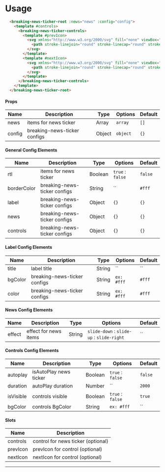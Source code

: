 # Usage

```html
  <breaking-news-ticker-root :news="news" :config="config">
    <template #controls>
      <breaking-news-ticker-controls>
        <template #prevIcon>
          <svg xmlns="http://www.w3.org/2000/svg" fill="none" viewBox="0 0 24 24" height="24" width="24">
            <path stroke-linejoin="round" stroke-linecap="round" stroke-width="2" stroke="currentcolor" d="M15 18L9 12L15 6"></path>
          </svg>
        </template>
        <template #nextIcon>
          <svg xmlns="http://www.w3.org/2000/svg" fill="none" viewBox="0 0 24 24" height="24" width="24">
            <path stroke-linejoin="round" stroke-linecap="round" stroke-width="2" stroke="currentcolor" d="M9 18L15 12L9 6"></path>
          </svg>
        </template>
      </breaking-news-ticker-controls>
    </template>
  </breaking-news-ticker-root>
```

#### Props
| Name | Description | Type| Options| Default |
|--|--|--|--|--|
|news|items for news ticker|Array|`array` | `[]`
|config|breaking-news-ticker configs|Object|`object` | `{}`

#### General Config Elements
| Name | Description | Type| Options| Default |
|--|--|--|--|--|
|rtl|items for news ticker|Boolean|`true` : `false` | `false`
|borderColor|breaking-news-ticker configs|String|`` | `#fff`
|label|breaking-news-ticker configs|Object|`{}` | `{}`
|news|breaking-news-ticker configs|Object|`{}` | `{}`
|controls|breaking-news-ticker configs|Object|`{}` | `{}`

#### Label Config Elements
| Name | Description | Type| Options| Default |
|--|--|--|--|--|
|title|label title|String|`` | ``
|bgColor|breaking-news-ticker configs|String|`ex: #fff` | `#fff`
|color|breaking-news-ticker configs|String|`ex: #fff` | `#fff`

#### News Config Elements
| Name | Description | Type| Options| Default |
|--|--|--|--|--|
|effect|  effect for news items |String|`slide-down` : `slide-up` : `slide-right` | ``

#### Controls Config Elements
| Name | Description | Type| Options| Default |
|--|--|--|--|--|
|autoplay|isAutoPlay news ticker|Boolean|`true` : `false` | `false`
|duration|autoPlay duration|Number|`` | `2000`
|isVisible|controls visible|Boolean|`true` : `false` | `true`
|bgColor|controls BgColor|String|`ex: #fff`| ``

#### Slots
|Name| Description |
|--|--|
|controls|control for news ticker (optional)|
|prevIcon|prevIcon for control (optional)|
|nextIcon|nextIcon for control (optional)|

---
